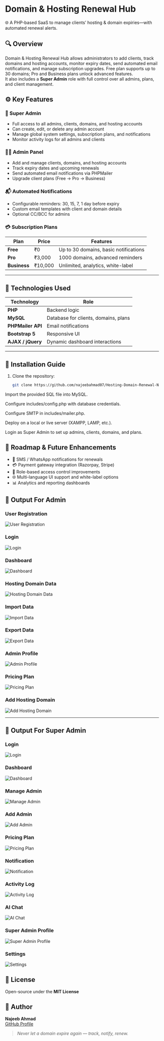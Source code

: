 # Domain & Hosting Renewal Hub  
🌐 A PHP-based SaaS to manage clients’ hosting & domain expiries—with automated renewal alerts.

## 🔍 Overview  
Domain & Hosting Renewal Hub allows administrators to add clients, track domains and hosting accounts, monitor expiry dates, send automated email notifications, and manage subscription upgrades. Free plan supports up to 30 domains; Pro and Business plans unlock advanced features.  
It also includes a **Super Admin** role with full control over all admins, plans, and client management.

## ⚙️ Key Features  

### 👑 Super Admin  
- Full access to all admins, clients, domains, and hosting accounts  
- Can create, edit, or delete any admin account  
- Manage global system settings, subscription plans, and notifications  
- Monitor activity logs for all admins and clients  

### 👨‍💼 Admin Panel  
- Add and manage clients, domains, and hosting accounts  
- Track expiry dates and upcoming renewals  
- Send automated email notifications via PHPMailer  
- Upgrade client plans (Free → Pro → Business)  

### 📬 Automated Notifications  
- Configurable reminders: 30, 15, 7, 1 day before expiry  
- Custom email templates with client and domain details  
- Optional CC/BCC for admins  

### 💳 Subscription Plans  
| Plan        | Price      | Features                              |
|-------------|------------|----------------------------------------|
| **Free**    | ₹0         | Up to 30 domains, basic notifications |
| **Pro**     | ₹3,000     | 1000 domains, advanced reminders |
| **Business**| ₹10,000    | Unlimited, analytics, white-label   |

---

## 🧱 Technologies Used  
| Technology        | Role                              |
|-------------------|-----------------------------------|
| **PHP**           | Backend logic                     |
| **MySQL**         | Database for clients, domains, plans |
| **PHPMailer API** | Email notifications               |
| **Bootstrap 5**   | Responsive UI                     |
| **AJAX / jQuery** | Dynamic dashboard interactions    | 



---

## 🚀 Installation Guide  
1. Clone the repository:  
   ```bash
   git clone https://github.com/najeebahmad07/Hosting-Domain-Renewal-Notification-SaaS-Product.git
Import the provided SQL file into MySQL.

Configure includes/config.php with database credentials.

Configure SMTP in includes/mailer.php.

Deploy on a local or live server (XAMPP, LAMP, etc.).

Login as Super Admin to set up admins, clients, domains, and plans.

## 🔮 Roadmap & Future Enhancements
- 📱 SMS / WhatsApp notifications for renewals
- 💳 Payment gateway integration (Razorpay, Stripe)
- 👥 Role-based access control improvements
- 🌐 Multi-language UI support and white-label options
- 📊 Analytics and reporting dashboards

## 📸 Output For Admin

### User Registration
![User Registration](https://github.com/user-attachments/assets/64b7217f-e59a-471b-8e84-5036b0c914e2)
  
### Login
![Login](https://github.com/user-attachments/assets/8549ccb3-bde4-4ac3-98b6-0aaa2972f4fe)
  
### Dashboard
![Dashboard](https://github.com/user-attachments/assets/46de620b-a5be-4367-838c-1d7667b9f9d7)
  
### Hosting Domain Data
![Hosting Domain Data](https://github.com/user-attachments/assets/72303d1c-1584-4748-a21f-63297c74c9d4)
  
### Import Data
![Import Data](https://github.com/user-attachments/assets/58cc0a77-b73a-4c81-a5e2-dd31c8ab6349)
  
### Export Data
![Export Data](https://github.com/user-attachments/assets/fb02a4de-500e-4ef3-923f-44241c4fec26)
  
### Admin Profile
![Admin Profile](https://github.com/user-attachments/assets/3489e232-2ce1-4364-8e97-d244814e6615)
  
### Pricing Plan
![Pricing Plan](https://github.com/user-attachments/assets/c99aceaa-1d68-42a7-9b54-ea20f18a708b)
  
### Add Hosting Domain
![Add Hosting Domain](https://github.com/user-attachments/assets/1d589614-52c3-4e6c-8bc4-af7a6a9aa3a0)

---

## 📸 Output For Super Admin

### Login
![Login](https://github.com/user-attachments/assets/821cca1a-ddfe-4add-8cd8-bfc2b8cf1c01)

### Dashboard
![Dashboard](https://github.com/user-attachments/assets/850610e5-2519-4ddb-936f-a7e2a1e0280d)

### Manage Admin
![Manage Admin](https://github.com/user-attachments/assets/b6501f32-44f7-43e1-bc0d-253f2b07828d)

### Add Admin
![Add Admin](https://github.com/user-attachments/assets/a0f775c4-ac35-44ab-ad7e-a1ca878c2ac7)

### Pricing Plan
![Pricing Plan](https://github.com/user-attachments/assets/d1ca6cbb-b925-43a5-a451-96977f508ab7)

### Notification
![Notification](https://github.com/user-attachments/assets/f7657c75-0bfc-417b-ad1f-2d69e390fd99)

### Activity Log
![Activity Log](https://github.com/user-attachments/assets/18df4457-c0da-4465-99d1-b623cc7c593b)

### AI Chat
![AI Chat](https://github.com/user-attachments/assets/b3ad65ec-9441-4581-927b-0c497e102481)

### Super Admin Profile
![Super Admin Profile](https://github.com/user-attachments/assets/6441f72d-a378-4ef2-802b-f512b267fb51)

### Settings
![Settings](https://github.com/user-attachments/assets/7b70c92f-e056-43e0-bba3-b1ad1767725c)



















## 📝 License
Open-source under the **MIT License**

## 👤 Author
**Najeeb Ahmad**  
[GitHub Profile](https://github.com/najeebahmad07)

> *Never let a domain expire again — track, notify, renew.*
